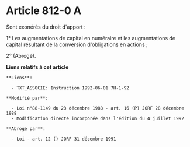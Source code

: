 # Article 812-0 A

Sont exonérés du droit d'apport :

1° Les augmentations de capital en numéraire et les augmentations de capital résultant de la conversion d'obligations en
actions ;

2° (Abrogé).

**Liens relatifs à cet article**

	**Liens**:

	  - TXT_ASSOCIE: Instruction 1992-06-01 7H-1-92

	**Modifié par**:

	  - Loi n°88-1149 du 23 décembre 1988 - art. 16 (P) JORF 28 décembre 1988
	  - Modification directe incorporée dans l'édition du 4 juillet 1992

	**Abrogé par**:

	  - Loi - art. 12 () JORF 31 décembre 1991
